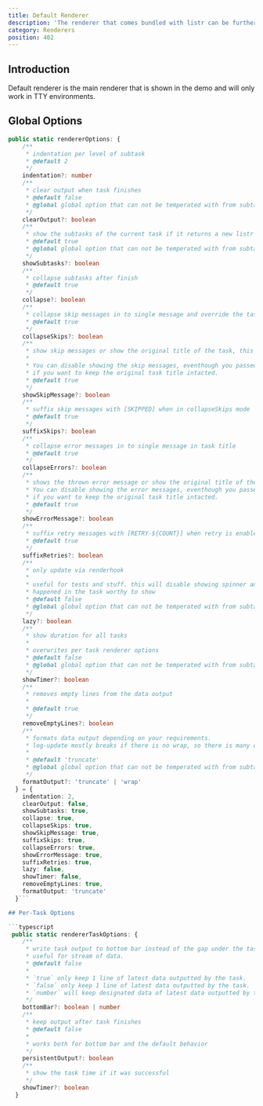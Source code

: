 ```yaml
---
title: Default Renderer
description: 'The renderer that comes bundled with listr can be further customized.'
category: Renderers
position: 402
---
```


## Introduction

Default renderer is the main renderer that is shown in the demo and will only work in TTY environments.

## Global Options

````typescript
public static rendererOptions: {
    /**
     * indentation per level of subtask
     * @default 2
     */
    indentation?: number
    /**
     * clear output when task finishes
     * @default false
     * @global global option that can not be temperated with from subtasks
     */
    clearOutput?: boolean
    /**
     * show the subtasks of the current task if it returns a new listr
     * @default true
     * @global global option that can not be temperated with from subtasks
     */
    showSubtasks?: boolean
    /**
     * collapse subtasks after finish
     * @default true
     */
    collapse?: boolean
    /**
     * collapse skip messages in to single message and override the task title
     * @default true
     */
    collapseSkips?: boolean
    /**
     * show skip messages or show the original title of the task, this will also disable collapseSkips mode
     *
     * You can disable showing the skip messages, eventhough you passed in a message by settings this option,
     * if you want to keep the original task title intacted.
     * @default true
     */
    showSkipMessage?: boolean
    /**
     * suffix skip messages with [SKIPPED] when in collapseSkips mode
     * @default true
     */
    suffixSkips?: boolean
    /**
     * collapse error messages in to single message in task title
     * @default true
     */
    collapseErrors?: boolean
    /**
     * shows the thrown error message or show the original title of the task, this will also disable collapseErrors mode
     * You can disable showing the error messages, eventhough you passed in a message by settings this option,
     * if you want to keep the original task title intacted.
     * @default true
     */
    showErrorMessage?: boolean
    /**
     * suffix retry messages with [RETRY-${COUNT}] when retry is enabled for a task
     * @default true
     */
    suffixRetries?: boolean
    /**
     * only update via renderhook
     *
     * useful for tests and stuff. this will disable showing spinner and only update the screen if the something else has
     * happened in the task worthy to show
     * @default false
     * @global global option that can not be temperated with from subtasks
     */
    lazy?: boolean
    /**
     * show duration for all tasks
     *
     * overwrites per task renderer options
     * @default false
     * @global global option that can not be temperated with from subtasks
     */
    showTimer?: boolean
    /**
     * removes empty lines from the data output
     *
     * @default true
     */
    removeEmptyLines?: boolean
    /**
     * formats data output depending on your requirements.
     * log-update mostly breaks if there is no wrap, so there is many options to choose your preference
     *
     * @default 'truncate'
     * @global global option that can not be temperated with from subtasks
     */
    formatOutput?: 'truncate' | 'wrap'
  } = {
    indentation: 2,
    clearOutput: false,
    showSubtasks: true,
    collapse: true,
    collapseSkips: true,
    showSkipMessage: true,
    suffixSkips: true,
    collapseErrors: true,
    showErrorMessage: true,
    suffixRetries: true,
    lazy: false,
    showTimer: false,
    removeEmptyLines: true,
    formatOutput: 'truncate'
  }```

## Per-Task Options

```typescript
 public static rendererTaskOptions: {
    /**
     * write task output to bottom bar instead of the gap under the task title itself.
     * useful for stream of data.
     * @default false
     *
     * `true` only keep 1 line of latest data outputted by the task.
     * `false` only keep 1 line of latest data outputted by the task.
     * `number` will keep designated data of latest data outputted by the task.
     */
    bottomBar?: boolean | number
    /**
     * keep output after task finishes
     * @default false
     *
     * works both for bottom bar and the default behavior
     */
    persistentOutput?: boolean
    /**
     * show the task time if it was successful
     */
    showTimer?: boolean
  }
````
